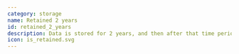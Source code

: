 ```yaml
---
category: storage
name: Retained 2 years
id: retained_2_years
description: D﻿ata is stored for 2 years, and then after that time period is deleted.
icon: is_retained.svg
---
```

